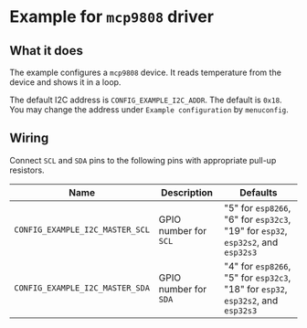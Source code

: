 # Example for `mcp9808` driver

## What it does

The example configures a `mcp9808` device. It reads temperature from the
device and shows it in a loop.

The default I2C address is `CONFIG_EXAMPLE_I2C_ADDR`. The default is `0x18`.
You may change the address under `Example configuration` by `menuconfig`.

## Wiring

Connect `SCL` and `SDA` pins to the following pins with appropriate pull-up
resistors.

| Name | Description | Defaults |
|------|-------------|----------|
| `CONFIG_EXAMPLE_I2C_MASTER_SCL` | GPIO number for `SCL` | "5" for `esp8266`, "6" for `esp32c3`, "19" for `esp32`, `esp32s2`, and `esp32s3` |
| `CONFIG_EXAMPLE_I2C_MASTER_SDA` | GPIO number for `SDA` | "4" for `esp8266`, "5" for `esp32c3`, "18" for `esp32`, `esp32s2`, and `esp32s3` |
